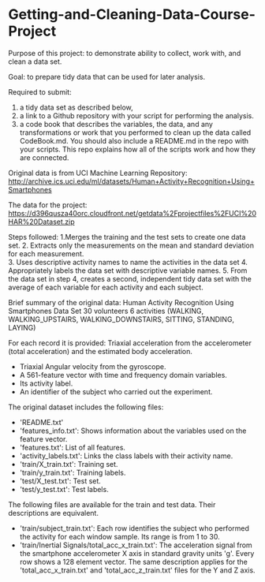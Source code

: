 # Getting-and-Cleaning-Data-Course-Project

Purpose of this project: 
to demonstrate ability to collect, work with, and clean a data set. 

Goal: 
to prepare tidy data that can be used for later analysis. 

Required to submit: 
  1. a tidy data set as described below, 
  2. a link to a Github repository with your script for performing the analysis.
  3. a code book that describes the variables, the data, and any transformations or work that you performed to clean up the data called CodeBook.md. You should also include a README.md in the repo with your scripts. This repo explains how all of the scripts work and how they are connected.

Original data is from UCI Machine Learning Repository:
http://archive.ics.uci.edu/ml/datasets/Human+Activity+Recognition+Using+Smartphones

The data for the project:
https://d396qusza40orc.cloudfront.net/getdata%2Fprojectfiles%2FUCI%20HAR%20Dataset.zip

Steps followed:
  1.Merges the training and the test sets to create one data set.
  2. Extracts only the measurements on the mean and standard deviation for each measurement.  
  3. Uses descriptive activity names to name the activities in the data set
  4. Appropriately labels the data set with descriptive variable names.
  5. From the data set in step 4, creates a second, independent tidy data set with the average of each variable for each activity and each subject.

Brief summary of the original data: 
Human Activity Recognition Using Smartphones Data Set
30 volunteers
6 activities (WALKING, WALKING_UPSTAIRS, WALKING_DOWNSTAIRS, SITTING, STANDING, LAYING) 

  For each record it is provided: Triaxial acceleration from the accelerometer (total acceleration) and the estimated body acceleration.
  - Triaxial Angular velocity from the gyroscope. 
  - A 561-feature vector with time and frequency domain variables. 
  - Its activity label. 
  - An identifier of the subject who carried out the experiment.

  The original dataset includes the following files:
  - 'README.txt'
  - 'features_info.txt': Shows information about the variables used on the feature vector.
  - 'features.txt': List of all features.
  - 'activity_labels.txt': Links the class labels with their activity name.
  - 'train/X_train.txt': Training set.
  - 'train/y_train.txt': Training labels.
  - 'test/X_test.txt': Test set.
  - 'test/y_test.txt': Test labels.

  The following files are available for the train and test data. Their descriptions are equivalent. 
  - 'train/subject_train.txt': Each row identifies the subject who performed the activity for each window sample. Its range is from 1 to 30. 
- 'train/Inertial Signals/total_acc_x_train.txt': The acceleration signal from the smartphone accelerometer X axis in standard gravity      units 'g'. Every row shows a 128 element vector. The same description applies for the 'total_acc_x_train.txt' and       'total_acc_z_train.txt' files for the Y and Z axis. 
